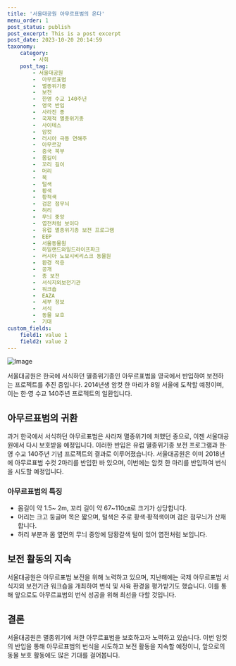 ```yaml
---
title: '서울대공원 아무르표범의 온다'
menu_order: 1
post_status: publish
post_excerpt: This is a post excerpt
post_date: 2023-10-20 20:14:59
taxonomy:
    category:
        - 사회
    post_tag:
        - 서울대공원
        -  아무르표범
        -  멸종위기종
        -  보전
        -  한영 수교 140주년
        -  영국 반입
        -  사라진 종
        -  국제적 멸종위기종
        -  사이테스
        -  암컷
        -  러시아 극동 연해주
        -  아무르강
        -  중국 북부
        -  몸길이
        -  꼬리 길이
        -  머리
        -  목
        -  털색
        -  황색
        -  황적색
        -  검은 점무늬
        -  허리
        -  무늬 중앙
        -  엽전처럼 보이다
        -  유럽 멸종위기종 보전 프로그램
        -  EEP
        -  서울동물원
        -  하일랜드와일드라이프파크
        -  러시아 노보시비리스크 동물원
        -  환경 적응
        -  공개
        -  종 보전
        -  서식지외보전기관
        -  워크숍
        -  EAZA
        -  세부 정보
        -  서식
        -  동물 보호
        -  기대
custom_fields:
    field1: value 1
    field2: value 2
---
```


![Image](https://imgnews.pstatic.net/image/003/2024/02/07/NISI20240206_0001475922_web_20240206173221_20240207070806201.jpg?type=w647)


서울대공원은 한국에 서식하던 멸종위기종인 아무르표범을 영국에서 반입하여 보전하는 프로젝트를 추진 중입니다. 2014년생 암컷 한 마리가 8일 서울에 도착할 예정이며, 이는 한·영 수교 140주년 프로젝트의 일환입니다.

## 아무르표범의 귀환
과거 한국에서 서식하던 아무르표범은 사라져 멸종위기에 처했던 종으로, 이젠 서울대공원에서 다시 보호받을 예정입니다. 이러한 반입은 유럽 멸종위기종 보전 프로그램과 한·영 수교 140주년 기념 프로젝트의 결과로 이루어졌습니다. 서울대공원은 이미 2018년에 아무르표범 수컷 2마리를 반입한 바 있으며, 이번에는 암컷 한 마리를 반입하여 번식을 시도할 예정입니다.

### 아무르표범의 특징
- 몸길이 약 1.5~ 2m, 꼬리 길이 약 67~110㎝로 크기가 상당합니다.
- 머리는 크고 둥글며 목은 짧으며, 털색은 주로 황색·황적색이며 검은 점무늬가 산재합니다.
- 허리 부분과 몸 옆면의 무늬 중앙에 담황갈색 털이 있어 엽전처럼 보입니다.

## 보전 활동의 지속
서울대공원은 아무르표범 보전을 위해 노력하고 있으며, 지난해에는 국제 아무르표범 서식지외 보전기관 워크숍을 개최하여 번식 및 사육 환경을 평가받기도 했습니다. 이를 통해 앞으로도 아무르표범의 번식 성공을 위해 최선을 다할 것입니다.

## 결론
서울대공원은 멸종위기에 처한 아무르표범을 보호하고자 노력하고 있습니다. 이번 암컷의 반입을 통해 아무르표범의 번식을 시도하고 보전 활동을 지속할 예정이니, 앞으로의 동물 보호 활동에도 많은 기대를 걸어봅니다.
